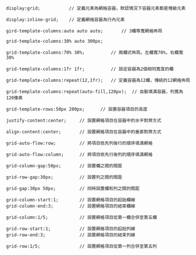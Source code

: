 ```
display:grid;			// 定義元素為網格容器，默認情況下容器元素都是塊級元素
```

```
display:inline-grid;	// 定義網格容器為行內元素
```

```
gird-template-columns:auto auto auto;		// 3欄等寬網格佈局
```

```
grid-template-columns:30% auto 300px;
```

```
grid-template-columns:70% 30%;			// 兩欄式佈局，左欄寬70%，右欄寬30%
```

```
grid-template-columns:1fr 1fr;			// 設定容器為2個相同寬度的欄
```

```
grid-template-columns:repeat(12,1fr);	// 定義容器為12欄，傳統的12網格佈局
```

```
grid-template-columns:repeat(auto-fill,120px);	// 自動填滿容器，列寬為120像素
```

```
grid-template-rows:50px 200px;		// 設置容器項目的高度
```

```
justify-content:center;		// 設置網格項目在容器中的水平對齊方式
```

```
align-content:center;		// 設置網格項目在容器中的垂直對齊方式
```

```
grid-auto-flow:row;			// 將項目依先列後行的順序填滿網格
```

```
grid-auto-flow:column;		// 將項目依先行後列的順序填滿網格
```

```
grid-column-gap:50px;		// 設置欄之間的間距
```

```
grid-row-gap:30px;			// 設置列之間的間距
```

```
grid-gap:30px 50px;			// 同時設置欄和列之間的間距
```

```
grid-column-start:1;		// 設置網格項目的起始欄線
grid-column-end:3;			// 設置網格項目的結束欄線
```

```
grid-column:1/5;			// 設置網格項目從第一欄合併至第五欄
```

```
grid-row-start:1;			// 設置網格項目的起始列線
grid-row-end:3;				// 設置網格項目的結束列線
```

```
grid-row:1/5;				// 設置網格項目從第一列合併至第五列
```